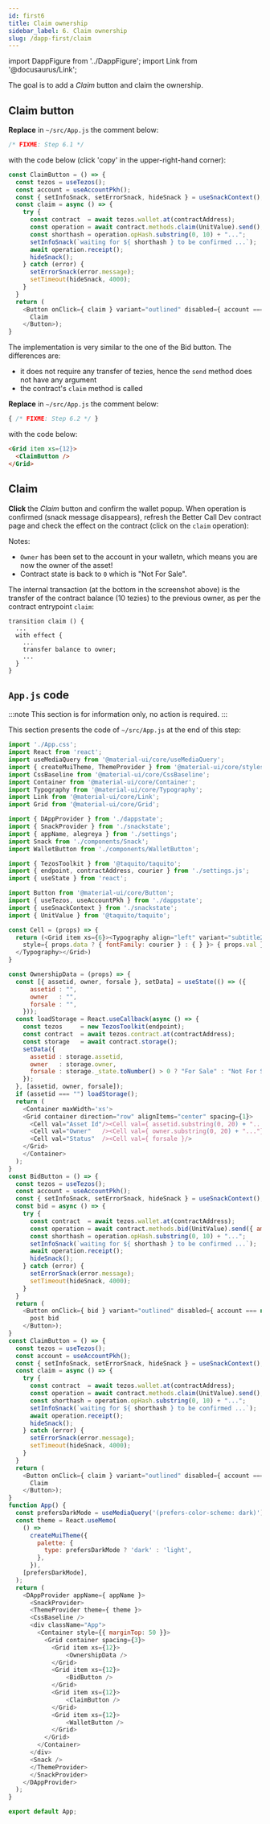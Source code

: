 ```yaml
---
id: first6
title: Claim ownership
sidebar_label: 6. Claim ownership
slug: /dapp-first/claim
---
```

import DappFigure from '../DappFigure';
import Link from '@docusaurus/Link';

The goal is to add a *Claim* button and claim the ownership.

## Claim button

**Replace** in `~/src/App.js` the comment below:

```js
/* FIXME: Step 6.1 */
```

with the code below (click 'copy' in the upper-right-hand corner):

```js {8}
const ClaimButton = () => {
  const tezos = useTezos();
  const account = useAccountPkh();
  const { setInfoSnack, setErrorSnack, hideSnack } = useSnackContext();
  const claim = async () => {
    try {
      const contract  = await tezos.wallet.at(contractAddress);
      const operation = await contract.methods.claim(UnitValue).send();
      const shorthash = operation.opHash.substring(0, 10) + "...";
      setInfoSnack(`waiting for ${ shorthash } to be confirmed ...`);
      await operation.receipt();
      hideSnack();
    } catch (error) {
      setErrorSnack(error.message);
      setTimeout(hideSnack, 4000);
    }
  }
  return (
    <Button onClick={ claim } variant="outlined" disabled={ account === null }>
      Claim
    </Button>);
}
```
The implementation is very similar to the one of the <Link to='/docs/dapp-first/bid-button#buttons-code'>Bid</Link> button. The differences are:
* it does not require any transfer of tezies, hence the `send` method does not have any argument
* the <Link to='/docs/dapp-first/contract#entrypoints'>contract</Link>'s `claim` method is called

**Replace** in `~/src/App.js` the comment below:

```js
{ /* FIXME: Step 6.2 */ }
```

with the code below:

```html
<Grid item xs={12}>
  <ClaimButton />
</Grid>
```

## Claim

**Click** the *Claim* button and confirm the wallet popup. When operation is confirmed (snack message disappears), refresh the Better Call Dev <Link to='/docs/dapp-first/make-bid#set-asset-up-for-sale'>contract page</Link> and check the effect on the contract (click on the `claim` operation):

<DappFigure img='ownership_bcd3.png' width='100%' />

Notes:
* `Owner` has been set to the account in your walletn, which means you are now the owner of the asset!
*  Contract state is back to `0` which is "Not For Sale".

The internal transaction (at the bottom in the screenshot above) is the transfer of the contract balance (10 tezies) to the previous owner, as per the <Link to='/docs/dapp-first/contract#entrypoints'>contract</Link> entrypoint `claim`:

```archetype {5}
transition claim () {
  ...
  with effect {
    ...
    transfer balance to owner;
    ...
  }
}
```

## `App.js` code

:::note
This section is for information only, no action is required.
:::

This section presents the code of `~/src/App.js` at the end of this step:

```js {81-102,128-130}
import './App.css';
import React from 'react';
import useMediaQuery from '@material-ui/core/useMediaQuery';
import { createMuiTheme, ThemeProvider } from '@material-ui/core/styles';
import CssBaseline from '@material-ui/core/CssBaseline';
import Container from '@material-ui/core/Container';
import Typography from '@material-ui/core/Typography';
import Link from '@material-ui/core/Link';
import Grid from '@material-ui/core/Grid';

import { DAppProvider } from './dappstate';
import { SnackProvider } from './snackstate';
import { appName, alegreya } from './settings';
import Snack from './components/Snack';
import WalletButton from './components/WalletButton';

import { TezosToolkit } from '@taquito/taquito';
import { endpoint, contractAddress, courier } from './settings.js';
import { useState } from 'react';

import Button from '@material-ui/core/Button';
import { useTezos, useAccountPkh } from './dappstate';
import { useSnackContext } from './snackstate';
import { UnitValue } from '@taquito/taquito';

const Cell = (props) => {
  return (<Grid item xs={6}><Typography align="left" variant="subtitle2"
    style={ props.data ? { fontFamily: courier } : { } }> { props.val }
  </Typography></Grid>)
}

const OwnershipData = (props) => {
  const [{ assetid, owner, forsale }, setData] = useState(() => ({
      assetid : "",
      owner   : "",
      forsale : "",
    }));
  const loadStorage = React.useCallback(async () => {
    const tezos     = new TezosToolkit(endpoint);
    const contract  = await tezos.contract.at(contractAddress);
    const storage   = await contract.storage();
    setData({
      assetid : storage.assetid,
      owner   : storage.owner,
      forsale : storage._state.toNumber() > 0 ? "For Sale" : "Not For Sale",
    });
  }, [assetid, owner, forsale]);
  if (assetid === "") loadStorage();
  return (
    <Container maxWidth='xs'>
    <Grid container direction="row" alignItems="center" spacing={1}>
      <Cell val="Asset Id"/><Cell val={ assetid.substring(0, 20) + "..."} data/>
      <Cell val="Owner"   /><Cell val={ owner.substring(0, 20) + "..."} data/>
      <Cell val="Status"  /><Cell val={ forsale }/>
    </Grid>
    </Container>
  );
}
const BidButton = () => {
  const tezos = useTezos();
  const account = useAccountPkh();
  const { setInfoSnack, setErrorSnack, hideSnack } = useSnackContext();
  const bid = async () => {
    try {
      const contract  = await tezos.wallet.at(contractAddress);
      const operation = await contract.methods.bid(UnitValue).send({ amount: 10 });
      const shorthash = operation.opHash.substring(0, 10) + "...";
      setInfoSnack(`waiting for ${ shorthash } to be confirmed ...`);
      await operation.receipt();
      hideSnack();
    } catch (error) {
      setErrorSnack(error.message);
      setTimeout(hideSnack, 4000);
    }
  }
  return (
    <Button onClick={ bid } variant="outlined" disabled={ account === null }>
      post bid
    </Button>);
}
const ClaimButton = () => {
  const tezos = useTezos();
  const account = useAccountPkh();
  const { setInfoSnack, setErrorSnack, hideSnack } = useSnackContext();
  const claim = async () => {
    try {
      const contract  = await tezos.wallet.at(contractAddress);
      const operation = await contract.methods.claim(UnitValue).send();
      const shorthash = operation.opHash.substring(0, 10) + "...";
      setInfoSnack(`waiting for ${ shorthash } to be confirmed ...`);
      await operation.receipt();
      hideSnack();
    } catch (error) {
      setErrorSnack(error.message);
      setTimeout(hideSnack, 4000);
    }
  }
  return (
    <Button onClick={ claim } variant="outlined" disabled={ account === null }>
      Claim
    </Button>);
}
function App() {
  const prefersDarkMode = useMediaQuery('(prefers-color-scheme: dark)');
  const theme = React.useMemo(
    () =>
      createMuiTheme({
        palette: {
          type: prefersDarkMode ? 'dark' : 'light',
        },
      }),
    [prefersDarkMode],
  );
  return (
    <DAppProvider appName={ appName }>
      <SnackProvider>
      <ThemeProvider theme={ theme }>
      <CssBaseline />
      <div className="App">
        <Container style={{ marginTop: 50 }}>
          <Grid container spacing={3}>
            <Grid item xs={12}>
                <OwnershipData />
            </Grid>
            <Grid item xs={12}>
                <BidButton />
            </Grid>
            <Grid item xs={12}>
                <ClaimButton />
            </Grid>
            <Grid item xs={12}>
                <WalletButton />
            </Grid>
          </Grid>
        </Container>
      </div>
      <Snack />
      </ThemeProvider>
      </SnackProvider>
    </DAppProvider>
  );
}

export default App;
```